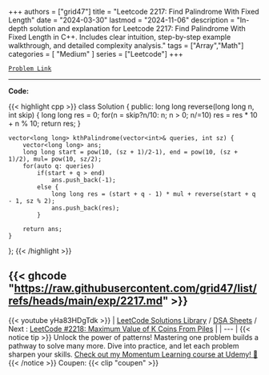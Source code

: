
+++
authors = ["grid47"]
title = "Leetcode 2217: Find Palindrome With Fixed Length"
date = "2024-03-30"
lastmod = "2024-11-06"
description = "In-depth solution and explanation for Leetcode 2217: Find Palindrome With Fixed Length in C++. Includes clear intuition, step-by-step example walkthrough, and detailed complexity analysis."
tags = ["Array","Math"]
categories = [
    "Medium"
]
series = ["Leetcode"]
+++



[`Problem Link`](https://leetcode.com/problems/find-palindrome-with-fixed-length/description/)

---
**Code:**

{{< highlight cpp >}}
class Solution {
public:
    long long reverse(long long n, int skip) {
        long long res = 0;
        for(n = skip?n/10: n; n > 0; n/=10)
            res = res * 10 + n % 10;
        return res;
    }
    
    vector<long long> kthPalindrome(vector<int>& queries, int sz) {
        vector<long long> ans;
        long long start = pow(10, (sz + 1)/2-1), end = pow(10, (sz + 1)/2), mul= pow(10, sz/2);
        for(auto q: queries)
            if(start + q > end)
                ans.push_back(-1);
            else {
                long long res = (start + q - 1) * mul + reverse(start + q - 1, sz % 2);
                ans.push_back(res);
            }
        
        return ans;
    }
};
{{< /highlight >}}

{{< ghcode "https://raw.githubusercontent.com/grid47/list/refs/heads/main/exp/2217.md" >}}
---
{{< youtube yHa83HDgTdk >}}
| [LeetCode Solutions Library](https://grid47.xyz/leetcode/) / [DSA Sheets](https://grid47.xyz/sheets/) / Next : [LeetCode #2218: Maximum Value of K Coins From Piles](https://grid47.xyz/posts/leetcode-2218-maximum-value-of-k-coins-from-piles-solution/) |
| --- |
{{< notice tip >}}
Unlock the power of patterns! Mastering one problem builds a pathway to solve many more. Dive into practice, and let each problem sharpen your skills. [Check out my Momentum Learning course at Udemy! 🚀 ](https://www.udemy.com/course/algorithms-and-data-structures-in-cpp/)
{{< /notice >}}
Coupen: {{< clip "coupen" >}}
